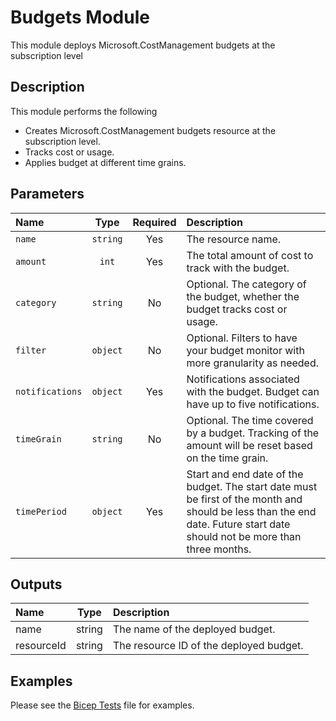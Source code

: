 # Budgets Module

This module deploys Microsoft.CostManagement budgets at the subscription level

## Description

This module performs the following

- Creates Microsoft.CostManagement budgets resource at the subscription level.
- Tracks cost or usage.
- Applies budget at different time grains.

## Parameters

| Name            | Type     | Required | Description                                                                                                                                                               |
| :-------------- | :------: | :------: | :------------------------------------------------------------------------------------------------------------------------------------------------------------------------ |
| `name`          | `string` | Yes      | The resource name.                                                                                                                                                        |
| `amount`        | `int`    | Yes      | The total amount of cost to track with the budget.                                                                                                                        |
| `category`      | `string` | No       | Optional. The category of the budget, whether the budget tracks cost or usage.                                                                                            |
| `filter`        | `object` | No       | Optional. Filters to have your budget monitor with more granularity as needed.                                                                                            |
| `notifications` | `object` | Yes      | Notifications associated with the budget. Budget can have up to five notifications.                                                                                       |
| `timeGrain`     | `string` | No       | Optional. The time covered by a budget. Tracking of the amount will be reset based on the time grain.                                                                     |
| `timePeriod`    | `object` | Yes      | Start and end date of the budget. The start date must be first of the month and should be less than the end date. Future start date should not be more than three months. |

## Outputs

| Name       | Type   | Description                             |
| :--------- | :----: | :-------------------------------------- |
| name       | string | The name of the deployed budget.        |
| resourceId | string | The resource ID of the deployed budget. |

## Examples

Please see the [Bicep Tests](test/main.test.bicep) file for examples.